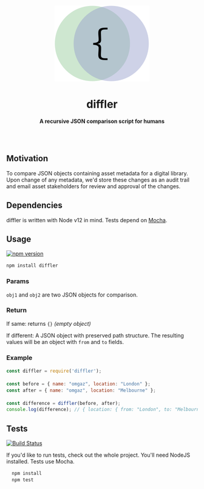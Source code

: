 <div align="center">
	<img src="stuff/AppIcon-readme.png" height="200" />
	<h1>diffler</h1>
	<p>
		<b>A recursive JSON comparison script for humans</b>
	</p>
	<br>
	<br>
</div>

## Motivation

To compare JSON objects containing asset metadata for a digital library. Upon change of any metadata, we'd store these changes as an audit trail and email asset stakeholders for review and approval of the changes.

## Dependencies

diffler is written with Node v12 in mind.
Tests depend on [Mocha](https://mochajs.org/).

## Usage

[![npm version](https://badge.fury.io/js/diffler.png)](https://badge.fury.io/js/diffler)

```bash
npm install diffler
```

### Params

`obj1` and `obj2` are two JSON objects for comparison.

### Return

If same: returns `{}` *(empty object)*

If different: A JSON object with preserved path structure. The resulting values will be an object with `from` and `to` fields.

### Example

```js
const diffler = require('diffler');

const before = { name: "omgaz", location: "London" };
const after = { name: "omgaz", location: "Melbourne" };

const difference = diffler(before, after);
console.log(difference); // { location: { from: "London", to: "Melbourne" } }
```

## Tests

[![Build Status](https://travis-ci.org/omgaz/diffler.svg?branch=master)](https://travis-ci.org/omgaz/diffler)

If you'd like to run tests, check out the whole project. You'll need NodeJS installed. Tests use Mocha.

```bash
  npm install
  npm test
```
